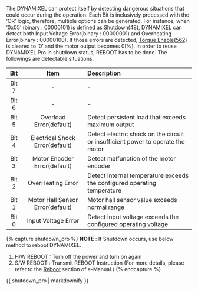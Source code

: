 The DYNAMIXEL can protect itself by detecting dangerous situations that could occur during the operation. Each Bit is inclusively processed with the ‘OR’ logic, therefore, multiple options can be generated. For instance, when ‘0x05’ (binary : 00000101) is defined as Shutdown(48), DYNAMIXEL can detect both Input Voltage Error(binary : 00000001) and Overheating Error(binary : 00000100). If those errors are detected, [Torque Enable(562)] is cleared to ‘0’ and the motor output becomes 0[%]. In order to reuse DYNAMIXEL Pro in shutdown status, REBOOT has to be done. The followings are detectable situations.

|Bit   | Item     | Description     |
| :-------------: | :-------------: | :------------- |
|Bit 7|-|-|
|Bit 6|-|-|
|Bit 5|Overload Error(default)|Detect persistent load that exceeds maximum output|
|Bit 4|Electrical Shock Error(default)|Detect electric shock on the circuit or insufficient power to operate the motor|
|Bit 3|Motor Encoder Error(default)|Detect malfunction of the motor encoder|
|Bit 2|OverHeating Error|Detect internal temperature exceeds the configured operating temperature|
|Bit 1|Motor Hall Sensor Error(default)|Motor hall sensor value exceeds normal range|
|Bit 0|Input Voltage Error|Detect input voltage exceeds the configured operating voltage|

{% capture shutdown_pro %}
**NOTE** : If Shutdown occurs, use below method to reboot DYNAMIXEL.
1. H/W REBOOT : Turn off the power and turn on again
2. S/W REBOOT : Transmit REBOOT Instruction (For more details, please refer to the [Reboot](/docs/en/dxl/protocol2/#reboot) section of e-Manual.)
{% endcapture %}

<div class="notice">{{ shutdown_pro | markdownify }}</div>

[Torque Enable(562)]: #torque-enable562
